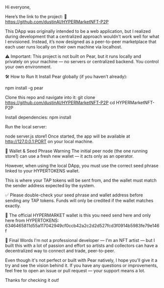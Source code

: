 Hi everyone,

Here’s the link to the project:
🔗 https://github.com/dustinAI/HYPERMarketNFT-P2P

This DApp was originally intended to be a web application, but I realized during development that a centralized approach wouldn't work well for what I envisioned. Instead, it’s now designed as a peer-to-peer marketplace that each user runs locally on their own machine via localhost.

⚠️ Important:
This project is not built on Pear, but it runs locally and privately on your machine — no servers or centralized backend. You control your own environment.

🛠 How to Run It
Install Pear globally (if you haven’t already):


npm install -g pear

Clone this repo and navigate into it:
git clone https://github.com/dustinAI/HYPERMarketNFT-P2P
cd HYPERMarketNFT-P2P

Install dependencies:
npm install


Run the local server:

node server.js store1
Once started, the app will be available at http://127.0.0.1:PORT on your local machine.

🔐 Wallet & Seed Phrase Warning
The initial peer node (the one running store1) can use a fresh new wallet — it acts only as an operator.

However, when using the local DApp, you must use the correct seed phrase linked to your HYPERTOKENS wallet.

This is where your TAP tokens will be sent from, and the wallet must match the sender address expected by the system.

✅ Please double-check your seed phrase and wallet address before sending any TAP tokens.
Funds will only be credited if the wallet matches exactly.

🎯 The official HYPERMARKET wallet is this you need send here and only here from HYPERTOKENS:
6346465811d55a117042949cf0ccb42a2c2d2d527fcd3f0914b5983fe79e146f

🙏 Final Words
I'm not a professional developer — I'm an NFT artist — but I built this with a lot of passion and effort so artists and collectors can have a decentralized way to connect and trade, peer-to-peer.

Even though it's not perfect or built with Pear natively, I hope you'll give it a try and see the vision behind it.
If you have any questions or improvements, feel free to open an issue or pull request — your support means a lot.

Thanks for checking it out!
